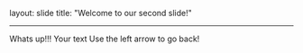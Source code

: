 layout: slide
title: "Welcome to our second slide!"

---

Whats up!!!
Your text
Use the left arrow to go back!
